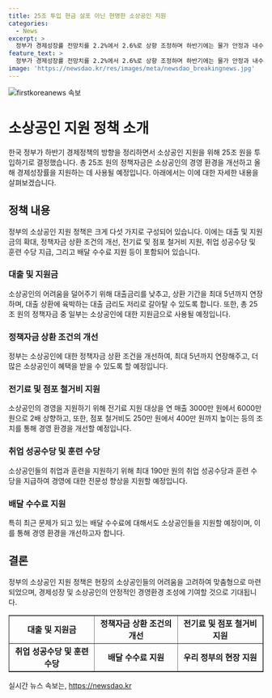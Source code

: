 ```yaml
---
title: 25조 투입 현금 살포 아닌 현명한 소상공인 지원
categories:
  - News
excerpt: >
  정부가 경제성장률 전망치를 2.2%에서 2.6%로 상향 조정하며 하반기에는 물가 안정과 내수 진작에 주력할 계획입니다. 특히 소상공인에게 25조 원을 투입하여 정책자금 상환 기간을 연장하고 대출 금리를 낮추며 다양한 지원책을 시행할 예정입니다. 윤석열 대통령은 맞춤형 지원에 대해 강조하며, 전 국민 25만 원 지원 주장에 대해 비판적인 입장을 밝혔습니다. 민주당과의 입장차에 대한 격렬한 논쟁이 예상됩니다. (150자)
feature_text: >
  정부가 경제성장률 전망치를 2.2%에서 2.6%로 상향 조정하며 하반기에는 물가 안정과 내수 진작에 주력할 계획입니다. 특히 소상공인에게 25조 원을 투입하여 정책자금 상환 기간을 연장하고 대출 금리를 낮추며 다양한 지원책을 시행할 예정입니다. 윤석열 대통령은 맞춤형 지원에 대해 강조하며, 전 국민 25만 원 지원 주장에 대해 비판적인 입장을 밝혔습니다. 민주당과의 입장차에 대한 격렬한 논쟁이 예상됩니다. (150자)
image: 'https://newsdao.kr/res/images/meta/newsdao_breakingnews.jpg'
---
```


<p><img src="https://newsdao.kr/res/images/meta/newsdao_breakingnews.jpg" alt="firstkoreanews 속보" /></p>

<h1>소상공인 지원 정책 소개</h1>

<p data-ke-size="size16">한국 정부가 하반기 경제정책의 방향을 정리하면서 소상공인 지원을 위해 25조 원을 투입하기로 결정했습니다. 총 25조 원의 정책자금은 소상공인의 경영 환경을 개선하고 올해 경제성장률을 지원하는 데 사용될 예정입니다. 아래에서는 이에 대한 자세한 내용을 살펴보겠습니다.</p>

<h2><b>정책 내용</b></h2>

<p data-ke-size="size16">정부의 소상공인 지원 정책은 크게 다섯 가지로 구성되어 있습니다. 이에는 대출 및 지원금의 확대, 정책자금 상환 조건의 개선, 전기료 및 점포 철거비 지원, 취업 성공수당 및 훈련 수당 지급, 그리고 배달 수수료 지원 등이 포함되어 있습니다.</p>

<h3><b>대출 및 지원금</b></h3>

<p data-ke-size="size16">소상공인의 어려움을 덜어주기 위해 대출금리를 낮추고, 상환 기간을 최대 5년까지 연장하며, 대출 상환에 육박하는 대출 금리도 저리로 갈아탈 수 있도록 합니다. 또한, 총 25조 원의 정책자금 중 일부는 소상공인에 대한 지원금으로 사용될 예정입니다.</p>

<h3><b>정책자금 상환 조건의 개선</b></h3>

<p data-ke-size="size16">정부는 소상공인에 대한 정책자금 상환 조건을 개선하여, 최대 5년까지 연장해주고, 더 많은 소상공인이 혜택을 받을 수 있도록 할 예정입니다.</p>

<h3><b>전기료 및 점포 철거비 지원</b></h3>

<p data-ke-size="size16">소상공인의 경영을 지원하기 위해 전기료 지원 대상을 연 매출 3000만 원에서 6000만 원으로 2배 상향하고, 또한, 점포 철거비도 250만 원에서 400만 원까지 높이는 등의 조치를 통해 경영 환경을 개선할 예정입니다.</p>

<h3><b>취업 성공수당 및 훈련 수당</b></h3>

<p data-ke-size="size16">소상공인들의 취업과 훈련을 지원하기 위해 최대 190만 원의 취업 성공수당과 훈련 수당을 지급하여 경영에 대한 전문성 향상을 지원할 예정입니다.</p>

<h3><b>배달 수수료 지원</b></h3>

<p data-ke-size="size16">특히 최근 문제가 되고 있는 배달 수수료에 대해서도 소상공인들을 지원할 예정이며, 이를 통해 경영 환경을 개선하고자 합니다.</p>

<h2><b>결론</b></h2>

<p data-ke-size="size16">정부의 소상공인 지원 정책은 현장의 소상공인들의 어려움을 고려하여 맞춤형으로 마련되었으며, 경제성장 및 소상공인의 안정적인 경영환경 조성에 기여할 것으로 기대됩니다.</p>

<table border="1" cellspacing="0" cellpadding="7">
   <tbody>
      <tr>
         <td style="text-align: center; height: 17px;"><b>대출 및 지원금</b></td>
         <td style="text-align: center; height: 17px;"><b>정책자금 상환 조건의 개선</b></td>
         <td style="text-align: center; height: 17px;"><b>전기료 및 점포 철거비 지원</b></td>
      </tr>
      <tr>
         <td style="text-align: center; height: 17px;"><b>취업 성공수당 및 훈련 수당</b></td>
         <td style="text-align: center; height: 17px;"><b>배달 수수료 지원</b></td>
         <td style="text-align: center; height: 17px;"><b>우리 정부의 현장 지원</b></td>
      </tr>
   </tbody>
</table>
실시간 뉴스 속보는, <a href="https://newsdao.kr" rel="dofollow">https://newsdao.kr</a>


